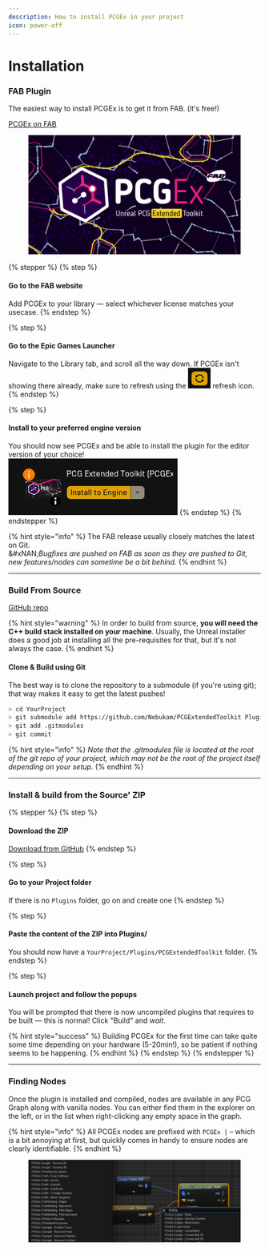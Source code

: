 ```yaml
---
description: How to install PCGEx in your project
icon: power-off
---
```


# Installation

### FAB Plugin

The easiest way to install PCGEx is to get it from FAB. (it's free!)

<a href="https://www.fab.com/listings/3f0bea1c-7406-4441-951b-8b2ca155f624" class="button primary">PCGEx on FAB</a>

<figure><img src="../../.gitbook/assets/EpicMarketplace-Splash-1080 (2).png" alt=""><figcaption></figcaption></figure>



{% stepper %}
{% step %}
#### Go to the FAB website

Add PCGEx to your library — select whichever license matches your usecase.
{% endstep %}

{% step %}
#### Go to the Epic Games Launcher

Navigate to the Library tab, and scroll all the way down. If PCGEx isn't showing there already, make sure to refresh using the <img src="../../.gitbook/assets/image (5) (1) (1).png" alt="" data-size="line"> refresh icon.
{% endstep %}

{% step %}
#### Install to your preferred engine version

You should now see PCGEx and be able to install the plugin for the editor version of your choice!\
![](<../../.gitbook/assets/image (6) (1) (1).png>)
{% endstep %}
{% endstepper %}

{% hint style="info" %}
The FAB release usually closely matches the latest on Git.\
&#xNAN;_&#x42;ugfixes are pushed on FAB as soon as they are pushed to Git, new features/nodes can sometime be a bit behind._
{% endhint %}

***

### Build From Source

<a href="https://github.com/Nebukam/PCGExtendedToolkit" class="button primary">GitHub repo</a>

{% hint style="warning" %}
In order to build from source, **you will need the C++ build stack installed on your machine**. Usually, the Unreal installer does a good job at installing all the pre-requisites for that, but it's not always the case.
{% endhint %}

#### Clone & Build using Git

The best way is to clone the repository to a submodule (if you're using git); that way makes it easy to get the latest pushes!

```bash
> cd YourProject
> git submodule add https://github.com/Nebukam/PCGExtendedToolkit Plugins/PCGExtendedToolkit
> git add .gitmodules
> git commit
```

{% hint style="info" %}
_Note that the .gitmodules file is located at the root of the git repo of your project, which may not be the root of the project itself depending on your setup._
{% endhint %}

***

### Install & build from the Source' ZIP

{% stepper %}
{% step %}
#### Download the ZIP

<a href="https://github.com/Nebukam/PCGExtendedToolkit/zipball/main" class="button primary">Download from GitHub</a>
{% endstep %}

{% step %}
#### Go to your Project folder

If there is no `Plugins` folder, go on and create one
{% endstep %}

{% step %}
#### Paste the content of the ZIP into Plugins/

You should now have a `YourProject/Plugins/PCGExtendedToolkit` folder.
{% endstep %}

{% step %}
#### Launch project and follow the popups

You will be prompted that there is now uncompiled plugins that requires to be built — this is normal! Click "Build" and _wait_.

{% hint style="success" %}
Building PCGEx for the first time can take quite some time depending on your hardware (5-20min!), so be patient if nothing seems to be happening.
{% endhint %}
{% endstep %}
{% endstepper %}



***

### Finding Nodes

Once the plugin is installed and compiled, nodes are available in any PCG Graph along with vanilla nodes. You can either find them in the explorer on the left, or in the list when right-clicking any empty space in the graph.

{% hint style="info" %}
All PCGEx nodes are prefixed with `PCGEx |` – which is a bit annoying at first, but quickly comes in handy to ensure nodes are clearly identifiable.
{% endhint %}

<figure><img src="../../.gitbook/assets/image (7).png" alt=""><figcaption></figcaption></figure>
